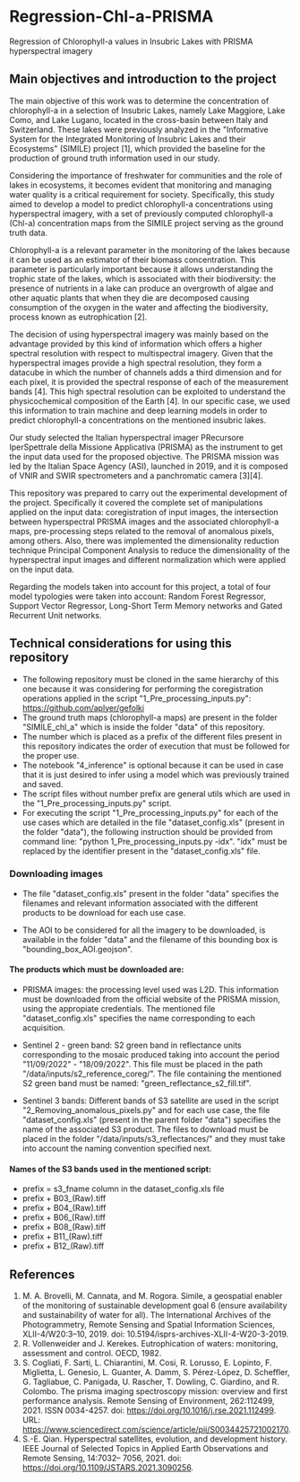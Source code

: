 # Regression-Chl-a-PRISMA
Regression of Chlorophyll-a values in Insubric Lakes with PRISMA hyperspectral imagery

## Main objectives and introduction to the project

The main objective of this work was to determine the concentration of chlorophyll-a in a selection of Insubric Lakes, namely Lake Maggiore, Lake Como, and Lake Lugano, located in the cross-basin between Italy and Switzerland. These lakes were previously analyzed in the "Informative System for the Integrated Monitoring of Insubric Lakes and their Ecosystems" (SIMILE) project [1], which provided the baseline for the production of ground truth information used in our study.

Considering the importance of freshwater for communities and the role of lakes in ecosystems, it becomes evident that monitoring and managing water quality is a critical requirement for society. Specifically, this study aimed to develop a model to predict chlorophyll-a concentrations using hyperspectral imagery, with a set of previously computed chlorophyll-a (Chl-a) concentration maps from the SIMILE project serving as the ground truth data.

Chlorophyll-a is a relevant parameter in the monitoring of the lakes because it can be used as an estimator of their biomass concentration. This parameter is particularly important because it allows understanding the trophic state of the lakes, which is associated with their biodiversity: the presence of nutrients in a lake can produce an overgrowth of algae and other aquatic plants that when they die are decomposed causing consumption of the oxygen in the water and affecting the biodiversity, process known as eutrophication [2].

The decision of using hyperspectral imagery was mainly based on the advantage provided by this kind of information which offers a higher spectral resolution with respect to multispectral imagery. Given that the hyperspectral images provide a high spectral resolution, they form a datacube in which the number of channels adds a third dimension and for each pixel,  it is provided the spectral response of each of the measurement bands [4]. This high spectral resolution can be exploited to understand the physicochemical composition of the Earth [4]. In our specific case, we used this information to train machine and deep learning models in order to predict chlorophyll-a concentrations on the mentioned insubric lakes.

Our study selected the Italian hyperspectral imager PRecursore IperSpettrale della Missione Applicativa (PRISMA) as the instrument to get the input data used for the proposed objective. The PRISMA mission was led by the Italian Space Agency (ASI), launched in 2019, and it is composed of VNIR and SWIR spectrometers and a panchromatic camera [3][4].

This repository was prepared to carry out the experimental development of the project. Specifically it covered the complete set of manipulations applied on the input data: coregistration of input images, the intersection between hyperspectral PRISMA images and the associated chlorophyll-a maps, pre-processing steps related to the removal of anomalous pixels, among others. Also, there was implemented the dimensionality reduction technique Principal Component Analysis to reduce the dimensionality of the hyperspectral input images and different normalization which were applied on the input data.

Regarding the models taken into account for this project, a total of four model typologies were taken into account: Random Forest Regressor, Support Vector Regressor, Long-Short Term Memory networks and Gated Recurrent Unit networks.

## Technical considerations for using this repository

- The following repository must be cloned in the same hierarchy of this one because it was considering for performing the coregistration operations applied in the script "1_Pre_processing_inputs.py": https://github.com/aplyer/gefolki 
- The ground truth maps (chlorophyll-a maps) are present in the folder "SIMILE_chl_a" which is inside the folder "data" of this repository.
- The number which is placed as a prefix of the different files present in this repository indicates the order of execution that must be followed for the proper use. 
- The notebook "4_inference" is optional because it can be used in case that it is just desired to infer using a model which was previously trained and saved.
- The script files without number prefix are general utils which are used in the "1_Pre_processing_inputs.py" script.
- For executing the script "1_Pre_processing_inputs.py" for each of the use cases which are detailed in the file "dataset_config.xls" (present in the folder "data"), the following instruction should be provided from command line: "python 1_Pre_processing_inputs.py -idx". "idx" must be replaced by the identifier present in the "dataset_config.xls" file.

### Downloading images

- The file "dataset_config.xls" present in the folder "data" specifies the filenames and relevant information associated with the different products to be download for each use case.

- The AOI to be considered for all the imagery to be downloaded, is available in the folder "data" and the filename of this bounding box is "bounding_box_AOI.geojson".

#### The products which must be downloaded are:

+ PRISMA images: the processing level used was L2D. This information must be downloaded from the official website of the PRISMA mission, using the appropiate credentials. The mentioned file "dataset_config.xls" specifies the name corresponding to each acquisition.

+ Sentinel 2 - green band: S2 green band in reflectance units corresponding to the mosaic produced taking into account the period  "11/09/2022" - "18/09/2022". This file must be placed in the path "/data/inputs/s2_reference_coreg/". The file containing the mentioned S2 green band must be named: "green_reflectance_s2_fill.tif".

+ Sentinel 3 bands: Different bands of S3 satellite are used in the script "2_Removing_anomalous_pixels.py" and for each use case, the file "dataset_config.xls" (present in the parent folder "data") specifies the name of the associated S3 product. The files to download must be placed in the folder "/data/inputs/s3_reflectances/" and they must take into account the naming convention specified next.
  
 #### Names of the S3 bands used in the mentioned script:

   - prefix = s3_fname column in the dataset_config.xls file
   - prefix + B03_(Raw).tiff
   - prefix + B04_(Raw).tiff
   - prefix + B06_(Raw).tiff
   - prefix + B08_(Raw).tiff
   - prefix + B11_(Raw).tiff
   - prefix + B12_(Raw).tiff


## References

1) M. A. Brovelli, M. Cannata, and M. Rogora. Simile, a geospatial enabler of the monitoring of sustainable development goal 6 (ensure availability and sustainability of water for all). The International Archives of the Photogrammetry, Remote Sensing and Spatial Information Sciences, XLII-4/W20:3–10, 2019. doi: 10.5194/isprs-archives-XLII-4-W20-3-2019.
2) R. Vollenweider and J. Kerekes. Eutrophication of waters: monitoring, assessment and control. OECD, 1982.
3) S. Cogliati, F. Sarti, L. Chiarantini, M. Cosi, R. Lorusso, E. Lopinto, F. Miglietta, L. Genesio, L. Guanter, A. Damm, S. Pérez-López, D. Scheffler, G. Tagliabue, C. Panigada, U. Rascher, T. Dowling, C. Giardino, and R. Colombo. The prisma imaging spectroscopy mission: overview and first performance analysis. Remote Sensing of Environment, 262:112499, 2021. ISSN 0034-4257. doi: https://doi.org/10.1016/j.rse.2021.112499. URL: https://www.sciencedirect.com/science/article/pii/S0034425721002170.
4) S.-E. Qian. Hyperspectral satellites, evolution, and development history. IEEE Journal of Selected Topics in Applied Earth Observations and Remote Sensing, 14:7032– 7056, 2021. doi: https://doi.org/10.1109/JSTARS.2021.3090256.


